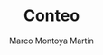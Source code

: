 ---
title: "Conteo"
year: 2017
thumbnail: "assets/img/Logo-ommags.png"
topic: "Combinatoria"
file: "assets/pdf/Material/Conteo-2.pdf"
author: "Marco Montoya Martín"
level: "Básico"
alttext: "Comenzando a contar."
---